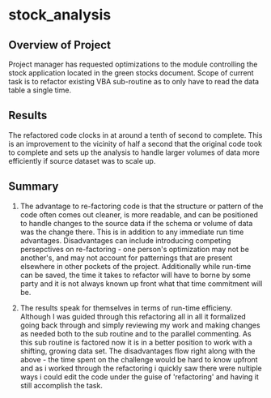 # stock_analysis
## Overview of Project
Project manager has requested optimizations to the module controlling the stock application located in the green stocks document. Scope of current task is to refactor existing VBA sub-routine as to only have to read the data table a single time. 

## Results
The refactored code clocks in at around a tenth of second to complete. This is an improvement to the vicinity of half a second that the original code took to complete and sets up the analysis to handle larger volumes of data more efficiently if source dataset was to scale up. 


## Summary
 1. The advantage to re-factoring code is that the structure or pattern of the code often comes out cleaner, is more readable, and can be positioned to handle changes to the source data if the schema or volume of data was the change there. This is in addition to any immediate run time advantages. Disadvantages can include introducing competing persepctives on re-factoring - one person's optimization may not be another's, and may not account for patternings that are present elsewhere in other pockets of the project. Additionally while run-time can be saved, the time it takes to refactor will have to borne by some party and it is not always known up front what that time commitment will be.

2. The results speak for themselves in terms of run-time efficieny. Although I was guided through this refactoring all in all it formalized going back through and simply reviewing my work and making changes as needed both to the sub routine and to the parallel commenting. As this sub routine is factored now it is in a better position to work with a shifting, growing data set. The disadvantages flow right along with the above - the time spent on the challenge would be hard to know upfront and as i worked through the refactoring i quickly saw there were nultiple ways i could edit the code under the guise of 'refactoring' and having it still accomplish the task. 
